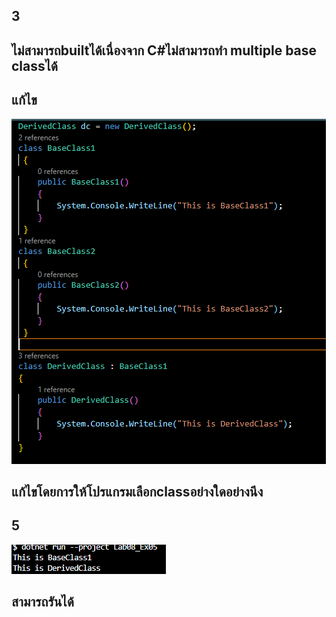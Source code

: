 ## 3
## ไม่สามารถbuiltได้เนื่องจาก C#ไม่สามารถทำ multiple base classได้

## แก้ไข
![alt text](image-4.png)
## แก้ไขโดยการให้โปรแกรมเลือกclassอย่างใดอย่างนึง

## 5
![alt text](image-5.png)
## สามารถรันได้